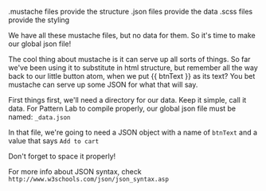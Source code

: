 .mustache files provide the structure
.json files provide the data
.scss files provide the styling

We have all these mustache files, but no data for them.
So it's time to make our global json file!

The cool thing about mustache is it can serve up all sorts of things.
So far we've been using it to substitute in html structure, 
but remember all the way back to our little button atom, 
when we put {{ btnText }} as its text?
You bet mustache can serve up some JSON for what that will say.

First things first, we'll need a directory for our data.
Keep it simple, call it data.
For Pattern Lab to compile properly, our global json file must be named: `_data.json`

In that file, we're going to need a JSON object with a name of `btnText` and a value that says `Add to cart`

Don't forget to space it properly!

For more info about JSON syntax, check `http://www.w3schools.com/json/json_syntax.asp`